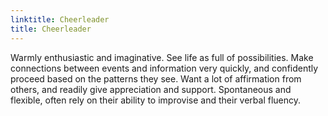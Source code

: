 ```yaml
---
linktitle: Cheerleader
title: Cheerleader
---
```


Warmly enthusiastic and imaginative. See life as full of possibilities. Make connections between events and information very quickly, and confidently proceed based on the patterns they see. Want a lot of affirmation from others, and readily give appreciation and support. Spontaneous and flexible, often rely on their ability to improvise and their verbal fluency.

